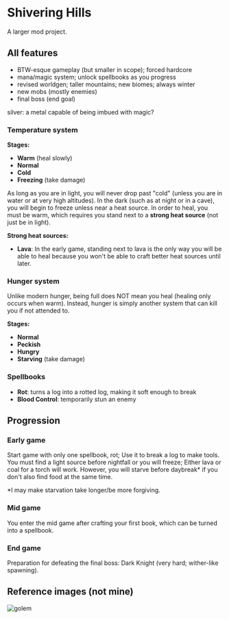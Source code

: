 # Shivering Hills
A larger mod project.
    
## All features
- BTW-esque gameplay (but smaller in scope); forced hardcore
- mana/magic system; unlock spellbooks as you progress
- revised worldgen; taller mountains; new biomes; always winter
- new mobs (mostly enemies)
- final boss (end goal)

silver: a metal capable of being imbued with magic?

### Temperature system
**Stages:**
- **Warm** (heal slowly)
- **Normal**
- **Cold**
- **Freezing** (take damage)

As long as you are in light, you will never drop past "cold" (unless you are in water or at very high altitudes).
In the dark (such as at night or in a cave), you will begin to freeze unless near a heat source. In order to heal,
you must be warm, which requires you stand next to a **strong heat source** (not just be in light).

**Strong heat sources:**
- **Lava**: In the early game, standing next to lava is the only way you will be able to heal because you won't be able to craft better heat sources until later.

### Hunger system
Unlike modern hunger, being full does NOT mean you heal (healing only occurs when warm). Instead, hunger is
simply another system that can kill you if not attended to.

**Stages:**
- **Normal**
- **Peckish**
- **Hungry**
- **Starving** (take damage)

### Spellbooks
- **Rot**: turns a log into a rotted log, making it soft enough to break
- **Blood Control**: temporarily stun an enemy

## Progression

### Early game
Start game with only one spellbook, rot; Use it to break a log to make tools. You must find a light source before
nightfall or you will freeze; Either lava or coal for a torch will work. However, you will starve before daybreak* if
you don't also find food at the same time.

*I may make starvation take longer/be more forgiving.

### Mid game
You enter the mid game after crafting your first book, which can be turned into a spellbook.

### End game
Preparation for defeating the final boss: Dark Knight (very hard; wither-like spawning).

## Reference images (not mine)
![golem](https://pbs.twimg.com/media/Ff1FkLuXgAU7UnR.png)
